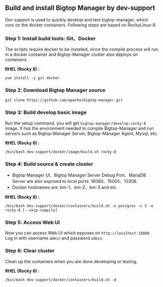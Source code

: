 <!--
  ~ Licensed to the Apache Software Foundation (ASF) under one
  ~ or more contributor license agreements.  See the NOTICE file
  ~ distributed with this work for additional information
  ~ regarding copyright ownership.  The ASF licenses this file
  ~ to you under the Apache License, Version 2.0 (the
  ~ "License"); you may not use this file except in compliance
  ~ with the License.  You may obtain a copy of the License at
  ~
  ~   http://www.apache.org/licenses/LICENSE-2.0
  ~
  ~ Unless required by applicable law or agreed to in writing,
  ~ software distributed under the License is distributed on an
  ~ "AS IS" BASIS, WITHOUT WARRANTIES OR CONDITIONS OF ANY
  ~ KIND, either express or implied.  See the License for the
  ~ specific language governing permissions and limitations
  ~ under the License.
-->

## Build and install Bigtop Manager by dev-support
Dev support is used to quickly develop and test bigtop-manager, which runs on the docker containers.
Following steps are based on RockyLinux-8.

### **Step 1**: Install build tools: Git、Docker
The scripts require docker to be installed, since the compile process will run in a docker container and Bigtop-Manager cluster also deploys on containers.

**RHEL (Rocky 8) :**
```shell
yum install -y git docker
```
### **Step 2**: Download Bigtop Manager source
```shell
git clone https://github.com/apache/bigtop-manager.git
```

### **Step 3**: Build develop basic image
Run the setup command, you will get `bigtop-manager/develop:rocky-8` image. It has the environment needed to compile Bigtop-Manager and run servers such as Bigtop-Manager Server, Bigtop-Manager Agent, Mysql, etc.

**RHEL (Rocky 8) :**
```shell
/bin/bash dev-support/docker/image/build.sh rocky-8
```
### **Step 4**: Build source & create cluster
* Bigtop Manager UI、Bigtop Manager Server Debug Port、MariaDB Server are also exposed to local ports: 18080、15005、13306.
* Docker hostnames are: bm-1、bm-2、bm-3 and etc.

**RHEL (Rocky 8) :**
```shell
/bin/bash dev-support/docker/containers/build.sh -e postgres -c 3 -o rocky-8 [--skip-compile]
```
### **Step 5**: Access Web UI
Now you can access Web UI which exposes on `http://localhost:18080`. Log in with username `admin` and password `admin`.
### **Step 6**: Clear cluster
Clean up the containers when you are done developing or testing.

**RHEL (Rocky 8) :**
```shell
/bin/bash dev-support/docker/containers/build.sh -d
```
